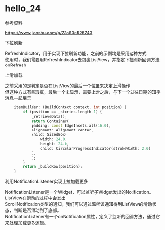 # hello_24

参考资料

https://www.jianshu.com/p/73a83e525743

下拉刷新

RefreshIndicator，用于实现下拉刷新功能，之前的示例均是采用这种方式  
使用时，我们需要用RefreshIndicator去包裹ListView，并指定下拉刷新回调方法onRefresh

上滑加载

之前采用的是判定是否在ListView的最后一个位置来决定上滑操作  
但这种方式有些瑕疵，最后一个未显示，需要上滑之后，与下一个过往日期的知乎消息一起展示

```dart
    itemBuilder: (BuildContext context, int position) {  
        if (position == _stories.length-1) {
            _retrieveData();
            return Container(
            padding: const EdgeInsets.all(16.0),
            alignment: Alignment.center,
            child: SizedBox(
                width: 24.0,
                height: 24.0,
                child: CircularProgressIndicator(strokeWidth: 2.0)
            ),
            );
        }
        return _buildRow(position);
    }
```

利用NotificationListener实现上拉加载更多

NotificationListener是一个Widget，可以监听子Widget发出的Notification。ListView在滑动的过程中会发出  
ScrollNotification类型的通知，我们可以通过监听该通知得到ListView的滑动状态，判断是否滑动到了底部。  
NotificationListener有一个onNotification属性，定义了监听的回调方法，通过它来处理加载更多逻辑。
